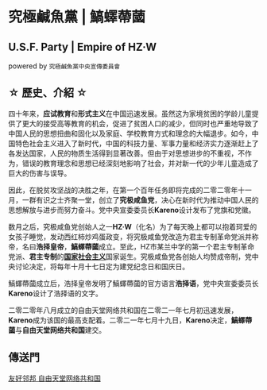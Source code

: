 # 究極鹹魚黨 | 鰝蠌蔕蔮
## U.S.F. Party | Empire of HZ·W
powered by ```究極鹹魚黨中央宣傳委員會```

## ☆ 歷史、介紹 ☆

四十年来，**应试教育**和**形式主义**在中国迅速发展。虽然这为家境贫困的学龄儿童提供了更大的接受高等教育的机会，促进了贫困人口的减少，但同时也严重地导致了中国人民的思想扭曲和固化以及家庭、学校教育方式和理念的大幅退步。如今，中国特色社会主义进入了新时代，中国的科技力量、军事力量和经济实力逐渐赶上了各发达国家，人民的物质生活得到显著改善。但由于对思想进步的不重视，不作为，错误的教育理念和思想已经深刻地影响了社会，并对新一代的少年儿童造成了巨大的伤害与误导。

因此，在脱贫攻坚战的决胜之年，在第一个百年任务即将完成的二零二零年十一月，一群有识之士齐聚一堂，创立了**究极咸鱼党**，决心在新时代为推动中国人民的思想解放与进步而努力奋斗。党中央宣委委员长**Kareno**设计发布了党旗和党徽。

数月之后，究极咸鱼党创始人之一**HZ·W**（化名）为了每天晚上都可以抱着珂爱的女孩子睡觉，发动西红柿炒鸡蛋政变，将究极咸鱼党改造为君主专制革命党派并称帝，名曰**浩择皇帝**，**鰝蠌蔕蔮**成立。至此，HZ市某兰中学的第一个君主专制革命党派、**君主专制**的[**国家社会主义**](https://baike.baidu.com/item/%E5%9B%BD%E5%AE%B6%E7%A4%BE%E4%BC%9A%E4%B8%BB%E4%B9%89)国家诞生。究极咸鱼党各创始人均赞成帝制，党中央讨论决定，将每年十月十七日定为建党纪念日和国庆日。

鰝蠌蔕蔮成立后，浩择皇帝发明了鰝蠌蔕蔮的官方语言**浩择语**，党中央宣委委员长**Kareno**设计了浩择语的文字。

二零二零年八月成立的自由天堂网络共和国在二零二一年七月初迅速发展，**Kareno**成为该国的最高支配着。二零二一年七月十九日，**Kareno**决定，**鰝蠌蔕蔮**与**自由天堂网络共和国**建交。

## 傳送門
[友好邻邦 自由天堂网络共和国](https://kmyoamoa.github.io/)
